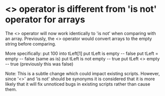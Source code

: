 # <> operator is different from 'is not' operator for arrays
The <> operator will now work identically to 'is not' when comparing with an array. Previously, the <> operator would convert arrays to the empty string before comparing.

More specifically:
   put 100 into tLeft[1]
   put tLeft is empty -- false
   put tLeft = empty -- false (same as is)
   put tLeft is not empty -- true
   put tLeft <> empty -- true (previously this was false)
   
Note: This is a subtle change which could impact existing scripts. However, since '<>' and 'is not' should be synonyms it is considered that it is more likely that it will fix unnoticed bugs in existing scripts rather than cause them.
